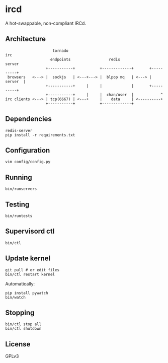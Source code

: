 # ircd

A hot-swappable, non-compliant IRCd.

## Architecture

                         tornado                                        irc
                        endpoints                 redis                server
                      +-----------+           +-------------+       +----------+
     browsers   <---> |  sockjs   | <---+---> |  blpop mq   | <---> |  server  |
                      +-----------+     |     |             |       +----------+
                      +-----------+     |     |  chan/user  |            ^
    irc clients <---> | tcp(6667) | <---+     |    data     | <----------+
                      +-----------+           +-------------+

## Dependencies

    redis-server
    pip install -r requirements.txt

## Configuration

    vim config/config.py

## Running

    bin/runservers

## Testing

    bin/runtests

## Supervisord ctl

    bin/ctl

## Update kernel

    git pull # or edit files
    bin/ctl restart kernel

Automatically:

    pip install pywatch
    bin/watch

## Stopping

    bin/ctl stop all
    bin/ctl shutdown

## License

GPLv3
